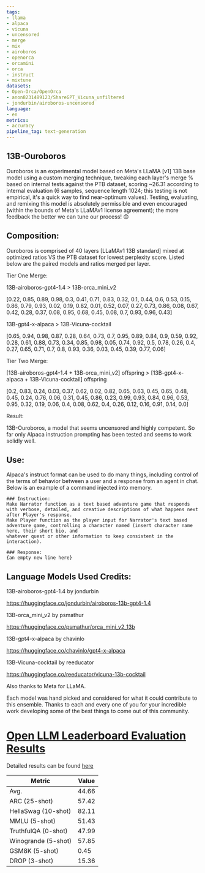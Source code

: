 ```yaml
---
tags:
- llama
- alpaca
- vicuna
- uncensored
- merge
- mix
- airoboros
- openorca
- orcamini
- orca
- instruct
- mixtune
datasets:
- Open-Orca/OpenOrca
- anon8231489123/ShareGPT_Vicuna_unfiltered
- jondurbin/airoboros-uncensored
language:
- en
metrics:
- accuracy
pipeline_tag: text-generation
---
```


## 13B-Ouroboros
Ouroboros is an experimental model based on Meta's LLaMA [v1] 13B base model using a custom merging technique, tweaking
each layer's merge % based on internal tests against the PTB dataset, scoring ~26.31 according to internal evaluation
(6 samples, sequence length 1024; this testing is not empirical, it's a quick way to find near-optimum values). Testing,
evaluating, and remixing this model is absolutely permissible and even encouraged (within the bounds of Meta's LLaMAv1
license agreement); the more feedback the better we can tune our process! 😊

## Composition:
Ouroboros is comprised of 40 layers [LLaMAv1 13B standard] mixed at optimized
ratios VS the PTB dataset for lowest perplexity score. Listed below are the
paired models and ratios merged per layer.

Tier One Merge:

13B-airoboros-gpt4-1.4 > 13B-orca_mini_v2

[0.22, 0.85, 0.89, 0.98, 0.3, 0.41, 0.71, 0.83, 0.32, 0.1, 0.44, 0.6, 0.53, 0.15, 0.86, 0.79, 0.93, 0.02, 0.19, 0.82, 0.01, 0.52, 0.07, 0.27, 0.73, 0.86, 0.08, 0.67, 0.42, 0.28, 0.37, 0.08, 0.95, 0.68, 0.45, 0.08, 0.7, 0.93, 0.96, 0.43]

13B-gpt4-x-alpaca > 13B-Vicuna-cocktail

[0.65, 0.94, 0.98, 0.87, 0.28, 0.64, 0.73, 0.7, 0.95, 0.89, 0.84, 0.9, 0.59, 0.92, 0.28, 0.61, 0.88, 0.73, 0.34, 0.85, 0.98, 0.05, 0.74, 0.92, 0.5, 0.78, 0.26, 0.4, 0.27, 0.65, 0.71, 0.7, 0.8, 0.93, 0.36, 0.03, 0.45, 0.39, 0.77, 0.06]

Tier Two Merge:

[13B-airoboros-gpt4-1.4 + 13B-orca_mini_v2] offspring > [13B-gpt4-x-alpaca + 13B-Vicuna-cocktail] offspring

[0.2, 0.83, 0.24, 0.03, 0.37, 0.62, 0.02, 0.82, 0.65, 0.63, 0.45, 0.65, 0.48, 0.45, 0.24, 0.76, 0.06, 0.31, 0.45, 0.86, 0.23, 0.99, 0.93, 0.84, 0.96, 0.53, 0.95, 0.32, 0.19, 0.06, 0.4, 0.08, 0.62, 0.4, 0.26, 0.12, 0.16, 0.91, 0.14, 0.0]

Result:

13B-Ouroboros, a model that seems uncensored and highly competent. So far only Alpaca instruction prompting has been tested and seems to work solidly well.

## Use:

Alpaca's instruct format can be used to do many things, including control of the terms of behavior
between a user and a response from an agent in chat. Below is an example of a command injected into
memory.

```
### Instruction:
Make Narrator function as a text based adventure game that responds with verbose, detailed, and creative descriptions of what happens next after Player's response.
Make Player function as the player input for Narrator's text based adventure game, controlling a character named (insert character name here, their short bio, and
whatever quest or other information to keep consistent in the interaction).

### Response:
{an empty new line here}
```

## Language Models Used Credits:

13B-airoboros-gpt4-1.4 by jondurbin

https://huggingface.co/jondurbin/airoboros-13b-gpt4-1.4

13B-orca_mini_v2 by psmathur

https://huggingface.co/psmathur/orca_mini_v2_13b

13B-gpt4-x-alpaca by chavinlo

https://huggingface.co/chavinlo/gpt4-x-alpaca

13B-Vicuna-cocktail by reeducator

https://huggingface.co/reeducator/vicuna-13b-cocktail

Also thanks to Meta for LLaMA.

Each model was hand picked and considered for what it could contribute to this ensemble.
Thanks to each and every one of you for your incredible work developing some of the best things
to come out of this community.
# [Open LLM Leaderboard Evaluation Results](https://huggingface.co/spaces/HuggingFaceH4/open_llm_leaderboard)
Detailed results can be found [here](https://huggingface.co/datasets/open-llm-leaderboard/details_CalderaAI__13B-Ouroboros)

| Metric                | Value                     |
|-----------------------|---------------------------|
| Avg.                  | 44.66   |
| ARC (25-shot)         | 57.42          |
| HellaSwag (10-shot)   | 82.11    |
| MMLU (5-shot)         | 51.43         |
| TruthfulQA (0-shot)   | 47.99   |
| Winogrande (5-shot)   | 57.85   |
| GSM8K (5-shot)        | 0.45        |
| DROP (3-shot)         | 15.36         |
